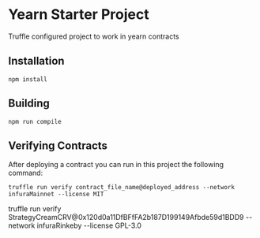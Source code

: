 # Yearn Starter Project

Truffle configured project to work in yearn contracts


## Installation

`npm install`

## Building

`npm run compile`

## Verifying Contracts

After deploying a contract you can run in this project the following command:

`truffle run verify contract_file_name@deployed_address --network infuraMainnet --license MIT`

truffle run verify StrategyCreamCRV@0x120d0a11DfBFfFA2b187D199149Afbde59d1BDD9 --network infuraRinkeby --license GPL-3.0